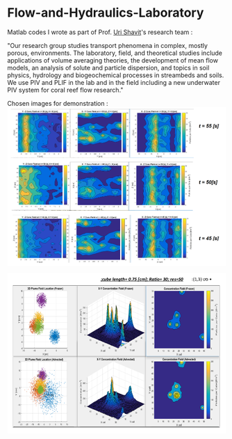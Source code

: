 # Flow-and-Hydraulics-Laboratory
Matlab codes I wrote as part of Prof. [Uri Shavit](https://cee.technion.ac.il/members/uri-shavit/)'s research team :


"Our research group studies transport phenomena in complex, mostly porous, environments. The laboratory, 
field, and theoretical studies include applications of volume averaging theories, the development of mean
flow models, an analysis of solute and particle dispersion, and topics in soil physics, hydrology and 
biogeochemical processes in streambeds and soils. We use PIV and PLIF in the lab and in the field 
including a new underwater PIV system for coral reef flow research."

Chosen images for demonstration :
![alt text](https://github.com/Daniboy370/Flow-and-Hydraulics-Laboratory/blob/master/Reports/_possuper.png)

![alt text](https://github.com/Daniboy370/Flow-and-Hydraulics-Laboratory/blob/master/Reports/plum_field.png)

